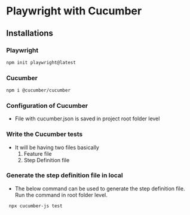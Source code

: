 # Playwright with Cucumber

## Installations

### Playwright
``` bash
npm init playwright@latest
```

### Cucumber

```bash
npm i @cucumber/cucumber
```

### Configuration of Cucumber

- File with cucumber.json is saved in project root folder level

### Write the Cucumber tests

- It will be having two files basically
  1. Feature file
  2. Step Definition file

### Generate the step definition file in local

- The below command can be used to generate the step definition file. Run the command in root folder level.

```bash
 npx cucumber-js test
```
  
